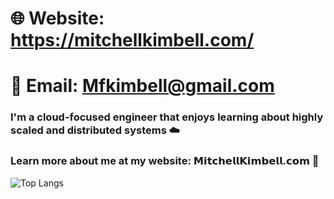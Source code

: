 # 🌐 Website: https://mitchellkimbell.com/

# 📧 Email: Mfkimbell@gmail.com

### I'm a cloud-focused engineer that enjoys learning about highly scaled and distributed systems ☁️

### Learn more about me at my website: <b>𝗠𝗶𝘁𝗰𝗵𝗲𝗹𝗹𝗞𝗶𝗺𝗯𝗲𝗹𝗹.𝗰𝗼𝗺</b> 🔗

![Top Langs](https://github-readme-stats.vercel.app/api/top-langs/?username=mfkimbell&hide_progress=true&theme=dark&hide=html,makefile,css,Typescript&langs_count=8)
